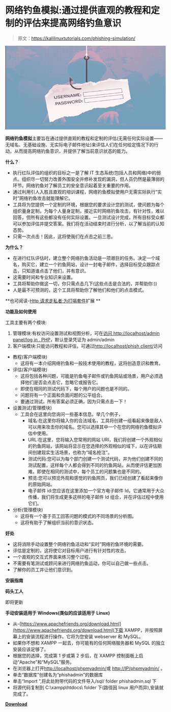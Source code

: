 # 网络钓鱼模拟:通过提供直观的教程和定制的评估来提高网络钓鱼意识

> 原文：<https://kalilinuxtutorials.com/phishing-simulation/>

[![Phishing Simulation : Increase Phishing Awareness By Providing An Intuitive Tutorial & Customized Assessment](img//23ab6c380519bb774dd91edcc4159ac7.png "Phishing Simulation : Increase Phishing Awareness By Providing An Intuitive Tutorial & Customized Assessment")](https://1.bp.blogspot.com/-8lpPh0JKCnQ/XXTcUotaQ2I/AAAAAAAACaM/hTPIQUBz7WQOV22zpdOEIbcKoTPxMndDACLcBGAs/s1600/Untitled.png)

**网络钓鱼模拟**主要旨在通过提供直观的教程和定制的评估(无需任何实际设置——无域名、无基础设施、无实际电子邮件地址)来评估人们在任何给定情况下的行动，从而提高网络钓鱼意识，并提供了解当前意识状态的能力。

**什么？**

*   执行红队评估的组织的目标之一是了解 IT 生态系统(包括人员和网络)中的弱点。组织尽一切努力改善外围安全并修补发现的漏洞，但人员仍然是最薄弱的环节。网络钓鱼对了解员工的安全意识起着至关重要的作用。
*   通过利用引人入胜且直观的培训课程，网络钓鱼模拟使用户无需实际执行“实时”网络钓鱼攻击就能理解它。
*   工具将为您提供一个定制的环境，根据您的要求设计您的测试，使问题为每个组织量身定制，为每个人量身定制，接近实时网络钓鱼攻击，有针对性，难以回答，但所有这些都没有任何实际设置。一旦测试设计完成，所有目标受众都可以参加评估并提交答案。我们将在活动结束时进行分析，以了解当前的认知态势。
*   只需一次点击！因此，这将使我们在点击之前三思。

**为什么？**

*   在进行红队评估时，建立整个网络钓鱼活动是一项艰巨的任务。决定一个域名，购买它，建立一个钓鱼网站，设计一封电子邮件，选择目标受众跟踪点击，只知道谁点击了他们，并有意识。
*   这需要时间和专业知识来设置。
*   工具将帮助你做这一切，你只需点击几下(这些点击是合法的，并帮助你:))
*   人是最不可预测的，这个工具将帮助你了解他们和他们的点击模式。

**也可阅读-[Http 请求走私者:为打嗝套件](https://kalilinuxtutorials.com/http-request-smuggler-extension-burp-suite/)扩展 **

**功能及如何使用**

工具主要有两个模块:

1.  管理模块:有权访问设置测试和视图分析，可在[访问 http://localhost/admin panel/log in . PHP](http://localhost/AdminPanel/login.php)，默认登录凭证为 admin/admin
2.  客户端模块:只能访问教程和评估，可通过[http://localhost/phish client/](http://localhost/phishClient/)访问

*   教程(客户端模块)
    *   这将有一本介绍网络钓鱼和一般技术使用的教程，这将创造意识和教育。
*   评估(客户端模块)
    *   这将包括各种问题，可能是钓鱼电子邮件或钓鱼网站或场景，用户必须选择他们是否会点击它，忽略它或报告它。
    *   即使在相同的测试代码下，每个用户的问题也是不同的。
    *   问题将有一个正面和负面问题的公平组合。
    *   要通过测试，所有答案必须正确，因为只需点击一下！
*   设置测试(管理模块)
    *   工具会在这里向您询问一些基本信息。举几个例子，
        *   域名:在这里你将输入你的合法域名，工具将创建一组看起来像是敌人可以用来攻击你的域名。您可以选择其中一个在您的网络钓鱼模拟评估中使用。
        *   URL:在这里，您将输入您常用的网站 URI，我们将创建一个外观相似的钓鱼网站，该网站将显示在您选择的外观相似的域下，以在评估期间创建现实生活场景，也称为“域名抢注”。
        *   测试代码:您可以为每个部门创建一个测试代码，并为他们创建不同的测试配置，这样每个人都会得到不同的钓鱼网站，从而使评估更加困难。即使在相同的测试中，每个员工的问题集也是不同的。
        *   预览:您可以预览外观和感觉的钓鱼网页，我们已经创建了看起来像你的原始网站。
        *   电子邮件 id:您应该在这里添加一个官方电子邮件 Id，它通常用于大众传播，我们将生成更多这样的电子邮件 Id 组合，并在评估过程中使用它们。
*   分析(管理模块)
    *   这将有一个基于员工回答问题的模式的不同场景的分析图。
    *   这将有助于了解组织当前的意识状态。

**好处**

*   这将消除手动设置整个网络钓鱼活动和“实时”网络钓鱼环境的需要。
*   评估是定制的，这将使它对目标用户进行有针对性的攻击。
*   一个直观的交互式界面来练习整个过程。
*   不需要有笔测试或顾问来进行网络钓鱼运动，你可以自己做一些点击。
*   了解你的员工并让他们意识到。

**安装指南**

**码头工人**

即将更新

**手动安装适用于 Windows(类似的应该适用于 Linux)**

*   从–[https://www.apachefriends.org/download.html](https://www.apachefriends.org/download.html)下载 XAMPP，并按照屏幕上的安装流程进行操作。它将为您安装 webserver 和 MySQL。
*   如果你不想和 XAMPP 一起去，你可能有的任何网络服务器和 MySQL 的独立安装应该足够了。
*   根据您的选择，完成第 1 步或第 2 步后，在 XAMPP 控制面板上启动“Apache”和“MySQL”服务。
*   在浏览器上打开[http://localhost/phpmyadmin/](http://localhost/phpmyadmin/)或 [http://IP/phpmyadmin/](http://ip/phpmyadmin/) 。
*   单击“数据库”创建名为“phishadmin”的数据库
*   单击“Import ”,将此处附带代码的文件导入/sql/ folder phishadmin.sql 下
*   将源代码复制到 C:\xampp\htdocs\ folder 下(路径因 linux 用户而异),安装就完成了。

[**Download**](https://github.com/jenyraval/Phishing-Simulation)